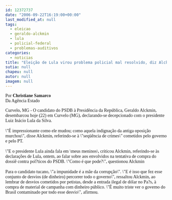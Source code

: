 ```yaml
---
id: 12372737
date: "2006-09-22T16:19:00+00:00"
last_modified_at: null
tags:
  - eleicao
  - geraldo-alckmin
  - lula
  - policial-federal
  - problemas-auditivos
categories:
  - noticias
title: "Eleição de Lula virou problema policial mal resolvido, diz Alckmin"
sutia: null
chapeu: null
autor: null
imagem: null
---
```

<p><P><FONT face=Verdana>Por<STRONG> Christiane Samarco<BR></STRONG>Da Agência Estado</FONT></P><FONT face=Verdana></p>
<p><P>Curvelo, MG - O candidato do PSDB à Presidência da República, Geraldo Alckmin, desembarcou hoje (22) em Curvelo (MG), declarando-se decepcionado com o presidente Luiz Inácio Lula da Silva. <BR><BR>\"É impressionante como ele mudou; como aquela indignação da antiga oposição murchou\", disse Alckmin, referindo-se à \"seqüência de crimes\" cometidos pelo governo e pelo PT. <BR><BR>\"E o presidente Lula ainda fala em \meus meninos\, criticou Alckmin, referindo-se às declarações de Lula, ontem, ao falar sobre aos envolvidos na tentativa de compra do dossiê contra pol?ticos do PSDB. \"Como é que pode?\", questionou Alckmin<BR><BR>Para o candidato tucano, \"a impunidade é a mãe da corrupção\". \"E é isso que fez esse conjunto de desvios (de dinheiro) percorrer todo o governo\", ressaltou Alckmin, ao lembrar de desvios cometidos por petistas, desde a entrada ilegal de dólar no Pa?s, à compra de material de campanha com dinheiro público. \"É muito triste ver o governo do Brasil contaminado por todo esse desvio\", afirmou.</P></FONT> </p>
